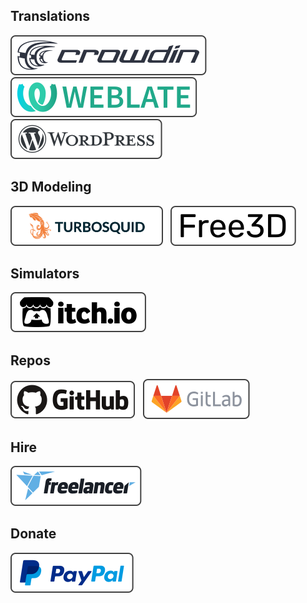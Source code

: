 ## Translations
[![Crowdin](./icons/crowdin.svg)](https://crowdin.com/profile/manerakai/)&nbsp;&nbsp;
[![Weblate](./icons/weblate.svg)](https://hosted.weblate.org/user/ManeraKai/)&nbsp;&nbsp;
[![Wordpress](./icons/wordpress.svg)](https://profiles.wordpress.org/manerakai/)

## 3D Modeling
[![TurboSquid](./icons/turbosquid.svg)](https://www.turbosquid.com/Search/Artists/ManeraKai)&nbsp;&nbsp;
[![Free3d](./icons/free3d.svg)](https://free3d.com/user/ajaebalbarmaja)

## Simulators
[![ItchIo](./icons/itchio.svg)](https://manerakai.itch.io/)&nbsp;&nbsp;

## Repos
[![GitHub](./icons/github.svg)](https://github.com/ManeraKai)&nbsp;&nbsp;
[![GitLab](./icons/gitlab.svg)](https://gitlab.com/ManeraKai)

## Hire
[![Freelancer](./icons/freelancer.svg)](https://www.freelancer.com/u/ManeraKai)

## Donate
[![Paypal](./icons/paypal.svg)](https://www.paypal.com/paypalme/esmailalmaleeh)
